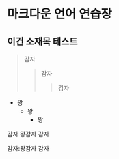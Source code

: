 마크다운 언어 연습장
====================

이건 소재목 테스트
------------------

>감자
>  >감자
>  >  >감자

+ 왕
  * 왕
    * 왕

감자
 왕감자
감자

감자:왕감자
감자
